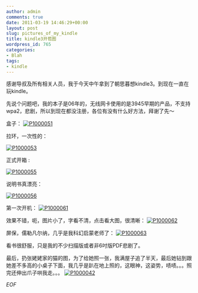 ```yaml
---
author: admin
comments: true
date: 2011-03-19 14:46:29+00:00
layout: post
slug: pictures_of_my_kindle
title: kindle3开苞图
wordpress_id: 765
categories:
- Blah
tags:
- kindle
---
```


感谢导叔及所有相关人员，我于今天中午拿到了朝思暮想kindle3。到现在一直在玩kindle。

先说个问题吧，我的本子是06年的，无线网卡使用的是3945早期的产品，不支持wpa2，悲剧，所以到现在都没注册，各位有没有什么好方法，拜谢了先～

盒子：
[![P1000051](http://farm6.static.flickr.com/5215/5539393113_9985626498.jpg)](http://www.flickr.com/photos/ggarlic/5539393113/)

拉环，一次性的：

[![P1000053](http://farm6.static.flickr.com/5097/5539393431_74bd177b1e.jpg)](http://www.flickr.com/photos/ggarlic/5539393431/)

正式开箱 :

﻿[![P1000055](http://farm6.static.flickr.com/5257/5539973020_a30f5300d5.jpg)](http://www.flickr.com/photos/ggarlic/5539973020/)

说明书真漂亮：

[![P1000056](http://farm6.static.flickr.com/5140/5539973362_49b0d3213f.jpg)](http://www.flickr.com/photos/ggarlic/5539973362/)

第一次开机：
[![P1000061](http://farm6.static.flickr.com/5179/5539413885_0856c97bcb.jpg)](http://www.flickr.com/photos/ggarlic/5539413885/)

效果不错，呃，图片小了，字看不清，点击看大图，很清晰：
[![P1000062](http://farm6.static.flickr.com/5052/5539994056_343961ce9f.jpg)](http://www.flickr.com/photos/ggarlic/5539994056/)

屏保，儒勒凡尔纳，几乎是我科幻启蒙老师了：
[![P1000063](http://farm6.static.flickr.com/5134/5540009734_745cd05e6f.jpg)](http://www.flickr.com/photos/ggarlic/5540009734/)

看书很舒服，只是我的不少扫描版或者非6吋版PDF悲剧了。

最后，扔张姥姥家的猫的图，为了给她照一张，我满屋子追了半天，最后她钻到跟她差不多高的小桌子下面，我几乎是趴在地上照的，这眼神，这姿势，啧啧。。。照完还伸出爪子哄我走。。。
[![P1000042](http://farm6.static.flickr.com/5259/5539392427_41727cf9c3.jpg)](http://www.flickr.com/photos/ggarlic/5539392427/)

_EOF_
